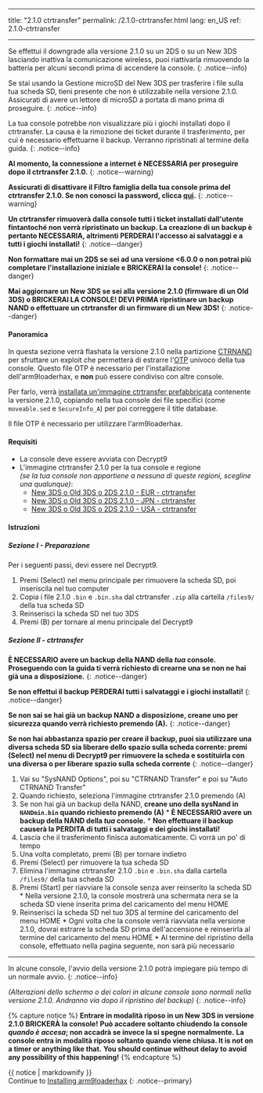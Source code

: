 * * *

title: "2.1.0 ctrtransfer" permalink: /2.1.0-ctrtransfer.html lang: en_US ref: 2.1.0-ctrtransfer

* * *

Se effettui il downgrade alla versione 2.1.0 su un 2DS o su un New 3DS lasciando inattiva la comunicazione wireless, puoi riattivarla rimuovendo la batteria per alcuni secondi prima di accendere la console. {: .notice--info}

Se stai usando la Gestione microSD del New 3DS per trasferire i file sulla tua scheda SD, tieni presente che non è utilizzabile nella versione 2.1.0. Assicurati di avere un lettore di microSD a portata di mano prima di proseguire. {: .notice--info}

La tua console potrebbe non visualizzare più i giochi installati dopo il ctrtransfer. La causa è la rimozione dei ticket durante il trasferimento, per cui è necessario effettuarne il backup. Verranno ripristinati al termine della guida. {: .notice--info}

**Al momento, la connessione a internet è NECESSARIA per proseguire dopo il ctrtransfer 2.1.0.** {: .notice--warning}

**Assicurati di disattivare il Filtro famiglia della tua console prima del ctrtransfer 2.1.0. Se non conosci la password, clicca [qui](https://mkey.salthax.org/).** {: .notice--warning}

**Un ctrtransfer rimuoverà dalla console tutti i ticket installati dall'utente fintantoché non verrà ripristinato un backup. La creazione di un backup è pertanto NECESSARIA, altrimenti PERDERAI l'accesso ai salvataggi e a tutti i giochi installati!** {: .notice--danger}

**Non formattare mai un 2DS se sei ad una versione <6.0.0 o non potrai più completare l'installazione iniziale e BRICKERAI la console!** {: .notice--danger}

**Mai aggiornare un New 3DS se sei alla versione 2.1.0 (firmware di un Old 3DS) o BRICKERAI LA CONSOLE! DEVI PRIMA ripristinare un backup NAND o effettuare un ctrtransfer di un firmware di un New 3DS!** {: .notice--danger}

#### Panoramica

In questa sezione verrà flashata la versione 2.1.0 nella partizione [CTRNAND](https://www.3dbrew.org/wiki/Flash_Filesystem#CTR_partition) per sfruttare un exploit che permetterà di estrarre l'[OTP](otp-info) univoco della tua console. Questo file OTP è necessario per l'installazione dell'arm9loaderhax, e **non** può essere condiviso con altre console.

Per farlo, verrà [installata un'immagine ctrtransfer prefabbricata](https://www.reddit.com/r/3dshacks/comments/4zhe4a/) contenente la versione 2.1.0, copiando nella tua console dei file specifici (come `moveable.sed` e `SecureInfo_A`) per poi correggere il title database.

Il file OTP è necessario per utilizzare l'arm9loaderhax.

#### Requisiti

* La console deve essere avviata con Decrypt9
* L'immagine ctrtransfer 2.1.0 per la tua console e regione  
    *(se la tua console non appartiene a nessuna di queste regioni, scegline una qualunque)*: 
    * [New 3DS o Old 3DS o 2DS 2.1.0 - EUR - ctrtransfer](magnet:?xt=urn:btih:89acc9c1b488b8b38251de0ddf07975d6bd354a1&dn=2.1.0-4E%5Fctrtransfer%5Fo3ds.zip&tr=udp%3A%2F%2Ftracker.coppersurfer.tk%3A6969%2Fannounce&tr=udp%3A%2F%2Ftracker.opentrackr.org%3A1337%2Fannounce&tr=http%3A%2F%2Ftracker.opentrackr.org%3A1337%2Fannounce&tr=udp%3A%2F%2Fzer0day.ch%3A1337%2Fannounce&tr=udp%3A%2F%2Ftracker.leechers-paradise.org%3A6969%2Fannounce&tr=http%3A%2F%2Fexplodie.org%3A6969%2Fannounce&tr=udp%3A%2F%2Fexplodie.org%3A6969%2Fannounce&tr=udp%3A%2F%2F9.rarbg.com%3A2710%2Fannounce&tr=udp%3A%2F%2Fp4p.arenabg.com%3A1337%2Fannounce&tr=http%3A%2F%2Fp4p.arenabg.com%3A1337%2Fannounce&tr=udp%3A%2F%2Ftracker.aletorrenty.pl%3A2710%2Fannounce&tr=http%3A%2F%2Ftracker.aletorrenty.pl%3A2710%2Fannounce&tr=http%3A%2F%2Ftracker1.wasabii.com.tw%3A6969%2Fannounce&tr=http%3A%2F%2Ftracker.baravik.org%3A6970%2Fannounce&tr=http%3A%2F%2Ftracker.tfile.me%2Fannounce&tr=udp%3A%2F%2Ftorrent.gresille.org%3A80%2Fannounce&tr=http%3A%2F%2Ftorrent.gresille.org%2Fannounce&tr=udp%3A%2F%2Ftracker.yoshi210.com%3A6969%2Fannounce&tr=udp%3A%2F%2Ftracker.tiny-vps.com%3A6969%2Fannounce&tr=udp%3A%2F%2Ftracker.filetracker.pl%3A8089%2Fannounce) 
    * [New 3DS o Old 3DS o 2DS 2.1.0 - JPN - ctrtransfer](magnet:?xt=urn:btih:3dbb9c9c85a33c6242f424dcbaebcacdd8a5912b&dn=2.1.0-4J%5Fctrtransfer%5Fo3ds.zip&tr=udp%3A%2F%2Ftracker.coppersurfer.tk%3A6969%2Fannounce&tr=udp%3A%2F%2Ftracker.opentrackr.org%3A1337%2Fannounce&tr=http%3A%2F%2Ftracker.opentrackr.org%3A1337%2Fannounce&tr=udp%3A%2F%2Fzer0day.ch%3A1337%2Fannounce&tr=udp%3A%2F%2Ftracker.leechers-paradise.org%3A6969%2Fannounce&tr=http%3A%2F%2Fexplodie.org%3A6969%2Fannounce&tr=udp%3A%2F%2Fexplodie.org%3A6969%2Fannounce&tr=udp%3A%2F%2F9.rarbg.com%3A2710%2Fannounce&tr=udp%3A%2F%2Fp4p.arenabg.com%3A1337%2Fannounce&tr=http%3A%2F%2Fp4p.arenabg.com%3A1337%2Fannounce&tr=udp%3A%2F%2Ftracker.aletorrenty.pl%3A2710%2Fannounce&tr=http%3A%2F%2Ftracker.aletorrenty.pl%3A2710%2Fannounce&tr=http%3A%2F%2Ftracker1.wasabii.com.tw%3A6969%2Fannounce&tr=http%3A%2F%2Ftracker.baravik.org%3A6970%2Fannounce&tr=http%3A%2F%2Ftracker.tfile.me%2Fannounce&tr=udp%3A%2F%2Ftorrent.gresille.org%3A80%2Fannounce&tr=http%3A%2F%2Ftorrent.gresille.org%2Fannounce&tr=udp%3A%2F%2Ftracker.yoshi210.com%3A6969%2Fannounce&tr=udp%3A%2F%2Ftracker.tiny-vps.com%3A6969%2Fannounce&tr=udp%3A%2F%2Ftracker.filetracker.pl%3A8089%2Fannounce) 
    * [New 3DS o Old 3DS o 2DS 2.1.0 - USA - ctrtransfer](magnet:?xt=urn:btih:1609ce9ee7b0ed9b6dea0b3e7cca4fc52dad6ff4&dn=2.1.0-4U%5Fctrtransfer%5Fo3ds.zip&tr=udp%3A%2F%2Ftracker.coppersurfer.tk%3A6969%2Fannounce&tr=udp%3A%2F%2Ftracker.opentrackr.org%3A1337%2Fannounce&tr=http%3A%2F%2Ftracker.opentrackr.org%3A1337%2Fannounce&tr=udp%3A%2F%2Fzer0day.ch%3A1337%2Fannounce&tr=udp%3A%2F%2Ftracker.leechers-paradise.org%3A6969%2Fannounce&tr=http%3A%2F%2Fexplodie.org%3A6969%2Fannounce&tr=udp%3A%2F%2Fexplodie.org%3A6969%2Fannounce&tr=udp%3A%2F%2F9.rarbg.com%3A2710%2Fannounce&tr=udp%3A%2F%2Fp4p.arenabg.com%3A1337%2Fannounce&tr=http%3A%2F%2Fp4p.arenabg.com%3A1337%2Fannounce&tr=udp%3A%2F%2Ftracker.aletorrenty.pl%3A2710%2Fannounce&tr=http%3A%2F%2Ftracker.aletorrenty.pl%3A2710%2Fannounce&tr=http%3A%2F%2Ftracker1.wasabii.com.tw%3A6969%2Fannounce&tr=http%3A%2F%2Ftracker.baravik.org%3A6970%2Fannounce&tr=http%3A%2F%2Ftracker.tfile.me%2Fannounce&tr=udp%3A%2F%2Ftorrent.gresille.org%3A80%2Fannounce&tr=http%3A%2F%2Ftorrent.gresille.org%2Fannounce&tr=udp%3A%2F%2Ftracker.yoshi210.com%3A6969%2Fannounce&tr=udp%3A%2F%2Ftracker.tiny-vps.com%3A6969%2Fannounce&tr=udp%3A%2F%2Ftracker.filetracker.pl%3A8089%2Fannounce)

#### Istruzioni

##### Sezione I - Preparazione

Per i seguenti passi, devi essere nel Decrypt9.

  1. Premi (Select) nel menu principale per rimuovere la scheda SD, poi inseriscila nel tuo computer
  2. Copia i file 2.1.0 `.bin` e `.bin.sha` dal ctrtransfer `.zip` alla cartella `/files9/` della tua scheda SD
  3. Reinserisci la scheda SD nel tuo 3DS
  4. Premi (B) per tornare al menu principale del Decrypt9

##### Sezione II - ctrtransfer

**È NECESSARIO avere un backup della NAND della *tua* console. Proseguendo con la guida ti verrà richiesto di crearne una se non ne hai già una a disposizione.** {: .notice--danger}

**Se non effettui il backup PERDERAI tutti i salvataggi e i giochi installati!** {: .notice--danger}

**Se non sai se hai già un backup NAND a disposizione, creane uno per sicurezza quando verrà richiesto premendo (A).** {: .notice--danger}

**Se non hai abbastanza spazio per creare il backup, puoi sia utilizzare una diversa scheda SD sia liberare dello spazio sulla scheda corrente: premi (Select) nel menu di Decrypt9 per rimuovere la scheda e sostituirla con una diversa o per liberare spazio sulla scheda corrente** {: .notice--danger}

  1. Vai su "SysNAND Options", poi su "CTRNAND Transfer" e poi su "Auto CTRNAND Transfer"
  2. Quando richiesto, seleziona l'immagine ctrtransfer 2.1.0 premendo (A)
  3. Se non hai già un backup della NAND, **creane uno della sysNand in `NANDmin.bin` quando richiesto premendo (A)** 
    * **È NECESSARIO avere un backup della NAND della *tua* console.**
    * **Non effettuare il backup causerà la PERDITA di tutti i salvataggi e dei giochi installati!**
  4. Lascia che il trasferimento finisca automaticamente. Ci vorrà un po' di tempo
  5. Una volta completato, premi (B) per tornare indietro
  6. Premi (Select) per rimuovere la tua scheda SD
  7. Elimina l'immagine ctrtransfer 2.1.0 `.bin` e `.bin.sha` dalla cartella `/files9/` della tua scheda SD
  8. Premi (Start) per riavviare la console senza aver reinserito la scheda SD 
    * Nella versione 2.1.0, la console mostrerà una schermata nera se la scheda SD viene inserita prima del caricamento del menu HOME
  9. Reinserisci la scheda SD nel tuo 3DS al termine del caricamento del menu HOME 
    * Ogni volta che la console verrà riavviata nella versione 2.1.0, dovrai estrarre la scheda SD prima dell'accensione e reinserirla al termine del caricamento del menu HOME
    * Al termine del ripristino della console, effettuato nella pagina seguente, non sarà più necessario

* * *

In alcune console, l'avvio della versione 2.1.0 potrà impiegare più tempo di un normale avvio. {: .notice--info}

*(Alterazioni dello schermo o dei colori in alcune console sono normali nella versione 2.1.0. Andranno via dopo il ripristino del backup)* {: .notice--info}

{% capture notice %} **Entrare in modalità riposo in un New 3DS in versione 2.1.0 BRICKERÀ la console!** **Può accadere soltanto chiudendo la console *quando è accesa*; non accadrà se invece la si spegne normalmente.** **La console entra in modalità riposo soltanto quando viene chiusa. It is not on a timer or anything like that.** **You should continue without delay to avoid any possibility of this happening!** {% endcapture %}<div class="notice--danger">{{ notice | markdownify }}</div>Continue to [Installing arm9loaderhax](installing-arm9loaderhax) {: .notice--primary}
